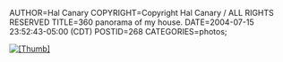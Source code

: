 AUTHOR=Hal Canary
COPYRIGHT=Copyright Hal Canary / ALL RIGHTS RESERVED
TITLE=360 panorama of my house.
DATE=2004-07-15 23:52:43-05:00 (CDT)
POSTID=268
CATEGORIES=photos;

[![[Thumb]](https://halcanary.org/photos/thumb/2004-07-15-divitt-panorama.jpg)](https://halcanary.org/photos/2004-07-15-divitt-panorama.jpg)
